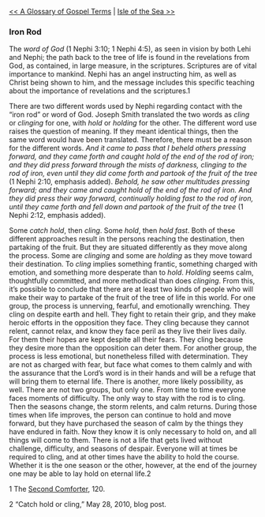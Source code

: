 [<< A Glossary of Gospel Terms](../A%20Glossary%20of%20Gospel%20Terms/A%20Glossary%20of%20Gospel%20Terms.md)  |  [Isle of the Sea >>](Isle%20of%20the%20Sea.md)

### Iron Rod
The *word of God* (1 Nephi 3:10; 1 Nephi 4:5), as seen in vision by both Lehi and Nephi; the path back to the tree of life is found in the revelations from God, as contained, in large measure, in the scriptures. Scriptures are of vital importance to mankind. Nephi has an angel instructing him, as well as Christ being shown to him, and the message includes this specific teaching about the importance of revelations and the scriptures.1

There are two different words used by Nephi regarding contact with the “iron rod” or word of God. Joseph Smith translated the two words as *cling* or *clinging* for one, with *hold* or *holding* for the other. The different word use raises the question of meaning. If they meant identical things, then the same word would have been translated. Therefore, there must be a reason for the different words. *And it came to pass that I beheld others pressing forward, and they came forth and caught hold of the end of the rod of iron; and they did press forward through the mists of darkness, clinging to the rod of iron, even until they did come forth and partook of the fruit of the tree* (1 Nephi 2:10, emphasis added). *Behold, he saw other multitudes pressing forward; and they came and caught hold of the end of the rod of iron. And they did press their way forward, continually holding fast to the rod of iron, until they came forth and fell down and partook of the fruit of the tree* (1 Nephi 2:12, emphasis added).

Some *catch hold*, then *cling*. Some *hold*, then *hold fast*. Both of these different approaches result in the persons reaching the destination, then partaking of the fruit. But they are situated differently as they move along the process. Some are *clinging* and some are *holding* as they move toward their destination. To *cling* implies something frantic, something charged with emotion, and something more desperate than to *hold*. *Holding* seems calm, thoughtfully committed, and more methodical than does *clinging*. From this, it’s possible to conclude that there are at least two kinds of people who will make their way to partake of the fruit of the tree of life in this world. For one group, the process is unnerving, fearful, and emotionally wrenching. They cling on despite earth and hell. They fight to retain their grip, and they make heroic efforts in the opposition they face. They cling because they cannot relent, cannot relax, and know they face peril as they live their lives daily. For them their hopes are kept despite all their fears. They cling because they desire more than the opposition can deter them. For another group, the process is less emotional, but nonetheless filled with determination. They are not as charged with fear, but face what comes to them calmly and with the assurance that the Lord’s word is in their hands and will be a refuge that will bring them to eternal life. There is another, more likely possibility, as well. There are not two groups, but only one. From time to time everyone faces moments of difficulty. The only way to stay with the rod is to cling. Then the seasons change, the storm relents, and calm returns. During those times when life improves, the person can continue to hold and move forward, but they have purchased the season of calm by the things they have endured in faith. Now they know it is only necessary to hold on, and all things will come to them. There is not a life that gets lived without challenge, difficulty, and seasons of despair. Everyone will at times be required to cling, and at other times have the ability to hold the course. Whether it is the one season or the other, however, at the end of the journey one may be able to lay hold on eternal life.2



1 The [Second Comforter](#), 120.


2 “Catch hold or cling,” May 28, 2010, blog post.